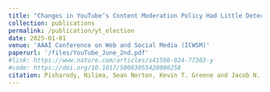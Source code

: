 ```yaml
---
title: "Changes in YouTube’s Content Moderation Policy Had Little Detectable Impact on Election Denial Content"
collection: publications
permalink: /publication/yt_election
date: 2025-01-01
venue: 'AAAI Conference on Web and Social Media (ICWSM)'
paperurl: '/files/YouTube_June_2nd.pdf'
#link: https://www.nature.com/articles/s41598-024-77303-y
#code: https://doi.org/10.1017/S0003055420000258
citation: Pisharody, Nilima, Sean Norton, Kevin T. Greene and Jacob N. Shapiro. "Changes in YouTube’s Content Moderation Policy Had Little Detectable Impact on Election Denial Content." AAAI Conference on Web and Social Media (ICWSM) (2025).' 
---
```


